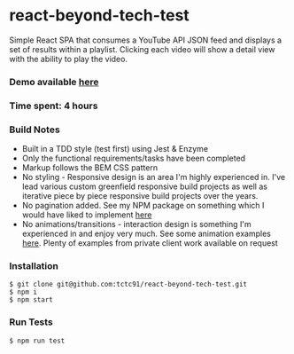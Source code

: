 react-beyond-tech-test
==============

Simple React SPA that consumes a YouTube API JSON feed and displays a set of results within a playlist. Clicking each video will show a detail view with the ability to play the video.

### Demo available [here](https://tctc91.github.io/beyond-react-test/)

### Time spent: 4 hours

### Build Notes

* Built in a TDD style (test first) using Jest & Enzyme
* Only the functional requirements/tasks have been completed
* Markup follows the BEM CSS pattern
* No styling - Responsive design is an area I'm highly experienced in. I've lead various custom greenfield responsive build projects as well as iterative piece by piece responsive build projects over the years.
* No pagination added. See my NPM package on something which I would have liked to implement [here](https://github.com/tctc91/react-infinite-scroll-waypoint)
* No animations/transitions - interaction design is something I'm experienced in and enjoy very much. See some animation examples [here](http://tomchristian.co.uk/). Plenty of examples from private client work available on request

### Installation

```
$ git clone git@github.com:tctc91/react-beyond-tech-test.git
$ npm i
$ npm start
```

### Run Tests

```
$ npm run test
```